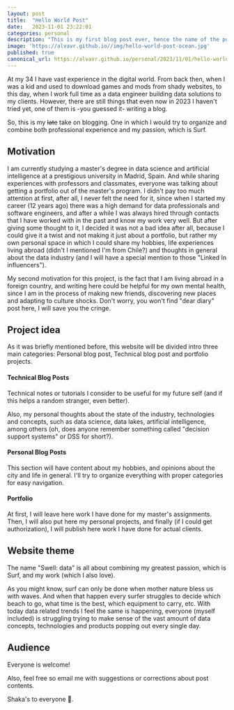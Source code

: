 ```yaml
---
layout: post
title:  "Hello World Post"
date:   2023-11-01 23:22:01
categories: personal
description: "This is my first blog post ever, hence the name of the post"
image: 'https://alvavr.github.io//img/hello-world-post-ocean.jpg'
published: true
canonical_url: https://alvavr.github.io/personal/2023/11/01/hello-world-post.html
---
```


At my 34 I have vast experience in the digital world. From back then, when I was a kid and used to download games and mods from shady websites, to this day, when I work full time as a data engineer building data solutions to my clients. However, there are still things that even now in 2023 I haven't tried yet, one of them is -you guessed it- writing a blog. 

So, this is my ~~late~~ take on blogging. One in which I would try to organize and combine both professional experience and my passion, which is Surf.

## Motivation
I am currently studying a master's degree in data science and artificial intelligence at a prestigious university in Madrid, Spain. And while sharing experiences with professors and classmates, everyone was talking about getting a portfolio out of the master's program. I didn't pay too much attention at first, after all, I never felt the need for it, since when I started my career (12 years ago) there was a high demand for data professionals and software engineers, and after a while I was always hired through contacts that I have worked with in the past and know my work very well. But after giving some thought to it, I decided it was not a bad idea after all, because I could give it a twist and not making it just about a portfolio, but rather my own personal space in which I could share my hobbies, life experiences living abroad (didn't I mentioned I'm from Chile?) and thoughts in general about the data industry (and I will have a special mention to those "Linked In influencers").

My second motivation for this project, is the fact that I am living abroad in a foreign country, and writing here could be helpful for my own mental health, since I am in the process of making new friends, discovering new places and adapting to culture shocks. Don't worry, you won't find "dear diary" post here, I will save you the cringe.

## Project idea
As it was briefly mentioned before, this website will be divided intro three main categories: Personal blog post, Technical blog post and portfolio projects.

#### Technical Blog Posts
Technical notes or tutorials I consider to be useful for my future self (and if this helps a random stranger, even better).

Also, my personal thoughts about the state of the industry, technologies and concepts, such as data science, data lakes, artificial intelligence, among others (oh, does anyone remember something called "decision support systems" or DSS for short?). 

#### Personal Blog Posts
This section will have content about my hobbies, and opinions about the city and life in general. I'll try to organize everything with proper categories for easy navigation.

#### Portfolio
At first, I will leave here work I have done for my master's assignments. Then, I will also put here my personal projects, and finally (if I could get authorization), I will publish here work I have done for actual clients.

## Website theme
The name "Swell: data" is all about combining my greatest passion, which is Surf, and my work (which I also love).

As you might know, surf can only be done when mother nature bless us with waves. And when that happen every surfer struggles to decide which beach to go, what time is the best, which equipment to carry, etc. With today data related trends I feel the same is happening, everyone (myself included) is struggling trying to make sense of the vast amount of data concepts, technologies and products popping out every single day.  

## Audience
Everyone is welcome! 

Also, feel free so email me with suggestions or corrections about post contents.

Shaka's to everyone 🤙.